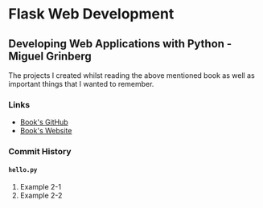 # Flask Web Development
## Developing Web Applications with Python - Miguel Grinberg

The projects I created whilst reading the above mentioned book as well as important things that I wanted to remember. 

<!-- Add a definition of Flask to here as per highlighted notes -->

### Links

- [Book's GitHub](https://github.com/miguelgrinberg/flasky)
- [Book's Website](https://flaskbook.com/)
<!-- TODO add other links I've highlighted -->

### Commit History

#### `hello.py` 

1. Example 2-1
2. Example 2-2

